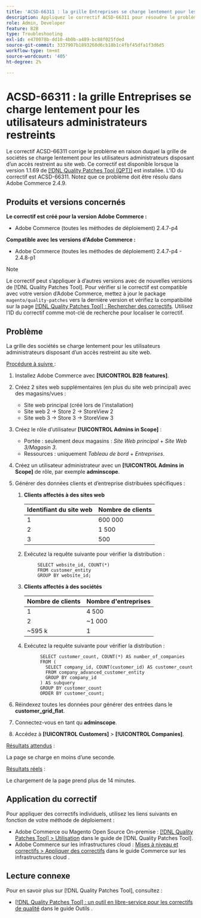 ```yaml
---
title: 'ACSD-66311 : la grille Entreprises se charge lentement pour les utilisateurs administrateurs restreints'
description: Appliquez le correctif ACSD-66311 pour résoudre le problème d’Adobe Commerce en raison duquel la grille des sociétés se charge lentement pour les utilisateurs administrateurs disposant d’un accès restreint aux sites web.
role: Admin, Developer
feature: B2B
type: Troubleshooting
exl-id: e470078b-dd10-4b0b-a489-bc88f025fded
source-git-commit: 3337907b1893260d6cb18b1c4fbf45dfa1f3d6d5
workflow-type: tm+mt
source-wordcount: '405'
ht-degree: 2%

---
```


# ACSD-66311 : la grille Entreprises se charge lentement pour les utilisateurs administrateurs restreints

Le correctif ACSD-66311 corrige le problème en raison duquel la grille de sociétés se charge lentement pour les utilisateurs administrateurs disposant d’un accès restreint au site web. Ce correctif est disponible lorsque la version 1.1.69 de [[!DNL Quality Patches Tool (QPT)]](/help/tools/quality-patches-tool/quality-patches-tool-to-self-serve-quality-patches.md) est installée. L’ID du correctif est ACSD-66311. Notez que ce problème doit être résolu dans Adobe Commerce 2.4.9.

## Produits et versions concernés

**Le correctif est créé pour la version Adobe Commerce :**

* Adobe Commerce (toutes les méthodes de déploiement) 2.4.7-p4

**Compatible avec les versions d’Adobe Commerce :**

* Adobe Commerce (toutes les méthodes de déploiement) 2.4.7-p4 - 2.4.8-p1

>[!NOTE]
>
>Le correctif peut s’appliquer à d’autres versions avec de nouvelles versions de [!DNL Quality Patches Tool]. Pour vérifier si le correctif est compatible avec votre version d’Adobe Commerce, mettez à jour le package `magento/quality-patches` vers la dernière version et vérifiez la compatibilité sur la page [[!DNL Quality Patches Tool] : Rechercher des correctifs](https://experienceleague.adobe.com/tools/commerce-quality-patches/index.html?lang=fr). Utilisez l’ID du correctif comme mot-clé de recherche pour localiser le correctif.

## Problème

La grille des sociétés se charge lentement pour les utilisateurs administrateurs disposant d’un accès restreint au site web.

<u>Procédure à suivre </u> :

1. Installez Adobe Commerce avec **[!UICONTROL B2B features]**.
1. Créez 2 sites web supplémentaires (en plus du site web principal) avec des magasins/vues :
   * Site web principal (créé lors de l&#39;installation)
   * Site web 2 → Store 2 → StoreView 2
   * Site web 3 → Store 3 → StoreView 3
1. Créez le rôle d’utilisateur **[!UICONTROL Admins in Scope]** :
   * Portée : seulement deux magasins : *Site Web principal* + *Site Web 3/Magasin 3*.
   * Ressources : uniquement *Tableau de bord* + *Entreprises*.
1. Créez un utilisateur administrateur avec un **[!UICONTROL Admins in Scope]** de rôle, par exemple **adminscope**.
1. Générer des données clients et d’entreprise distribuées spécifiques :
   1. **Clients affectés à des sites web**

      | Identifiant du site web | Nombre de clients |
      |------------|---------------------|
      | 1 | 600 000 |
      | 2 | 1 500 |
      | 3 | 500 |

   1. Exécutez la requête suivante pour vérifier la distribution :

      ```
           SELECT website_id, COUNT(*) 
           FROM customer_entity 
           GROUP BY website_id; 
      ```

   1. **Clients affectés à des sociétés**

      | Nombre de clients | Nombre d&#39;entreprises |
      |---------------------|---------------------|
      | 1 | 4 500 |
      | 2 | ~1 000 |
      | ~595 k | 1 |

   1. Exécutez la requête suivante pour vérifier la distribution :

      ```
            SELECT customer_count, COUNT(*) AS number_of_companies
            FROM (
              SELECT company_id, COUNT(customer_id) AS customer_count
              FROM company_advanced_customer_entity
              GROUP BY company_id
            ) AS subquery
            GROUP BY customer_count
            ORDER BY customer_count; 
      ```

1. Réindexez toutes les données pour générer des entrées dans le **customer_grid_flat**.
1. Connectez-vous en tant qu **adminscope**.
1. Accédez à **[!UICONTROL Customers]** > **[!UICONTROL Companies]**.

<u>Résultats attendus</u> :

La page se charge en moins d’une seconde.

<u>Résultats réels</u> :

Le chargement de la page prend plus de 14 minutes.

## Application du correctif

Pour appliquer des correctifs individuels, utilisez les liens suivants en fonction de votre méthode de déploiement :

* Adobe Commerce ou Magento Open Source On-premise : [[!DNL Quality Patches Tool] > Utilisation](/help/tools/quality-patches-tool/usage.md) dans le guide de [!DNL Quality Patches Tool].
* Adobe Commerce sur les infrastructures cloud : [Mises à niveau et correctifs > Appliquer des correctifs](https://experienceleague.adobe.com/docs/commerce-cloud-service/user-guide/develop/upgrade/apply-patches.html?lang=fr) dans le guide Commerce sur les infrastructures cloud .

## Lecture connexe

Pour en savoir plus sur [!DNL Quality Patches Tool], consultez :

* [[!DNL Quality Patches Tool] : un outil en libre-service pour les correctifs de qualité](/help/tools/quality-patches-tool/quality-patches-tool-to-self-serve-quality-patches.md) dans le guide Outils .
